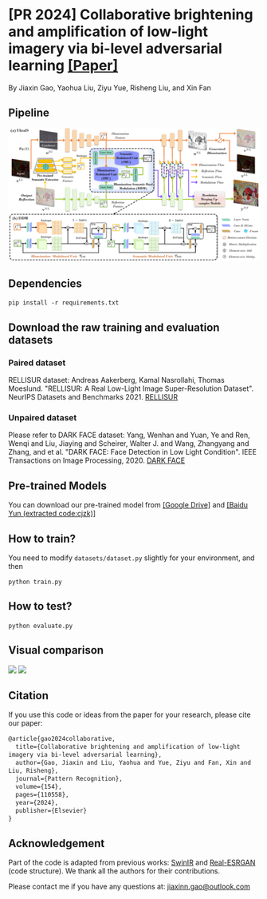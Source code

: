 # [PR 2024] Collaborative brightening and amplification of low-light imagery via bi-level adversarial learning [[Paper]](https://www.sciencedirect.com/science/article/pii/S0031320324003091)
By Jiaxin Gao, Yaohua Liu, Ziyu Yue, Risheng Liu, and Xin Fan

## Pipeline
![Pipeline Diagram](./Figures/pipeline.png)

## Dependencies
```
pip install -r requirements.txt
````

## Download the raw training and evaluation datasets
### Paired dataset 
RELLISUR dataset: Andreas Aakerberg, Kamal Nasrollahi, Thomas Moeslund. "RELLISUR: A Real Low-Light Image Super-Resolution Dataset". NeurIPS Datasets and Benchmarks 2021. [RELLISUR](https://vap.aau.dk/rellisur/)

### Unpaired dataset 
Please refer to DARK FACE dataset: Yang, Wenhan and Yuan, Ye and Ren, Wenqi and Liu, Jiaying and Scheirer, Walter J. and Wang, Zhangyang and Zhang, and et al. "DARK FACE: Face Detection in Low Light Condition". IEEE Transactions on Image Processing, 2020. [DARK FACE](https://flyywh.github.io/CVPRW2019LowLight/)

## Pre-trained Models 
You can download our pre-trained model from [[Google Drive]](https://drive.google.com/drive/folders/1m3t15rWw76IDDWJ0exLOe5P0uEnjk3zl?usp=drive_link) and [[Baidu Yun (extracted code:cjzk)]](https://pan.baidu.com/s/1fPLVgnZbdY1n75Flq54bMQ)

## How to train?
You need to modify ```datasets/dataset.py``` slightly for your environment, and then
```
python train.py  
```

## How to test?
```
python evaluate.py
```

## Visual comparison
![](./Figures/visual1.png)
![](./Figures/visual2.png)

## Citation
If you use this code or ideas from the paper for your research, please cite our paper:
```
@article{gao2024collaborative,
  title={Collaborative brightening and amplification of low-light imagery via bi-level adversarial learning},
  author={Gao, Jiaxin and Liu, Yaohua and Yue, Ziyu and Fan, Xin and Liu, Risheng},
  journal={Pattern Recognition},
  volume={154},
  pages={110558},
  year={2024},
  publisher={Elsevier}
}
```

## Acknowledgement
Part of the code is adapted from previous works: [SwinIR](https://github.com/JingyunLiang/SwinIR) and [Real-ESRGAN](https://github.com/xinntao/Real-ESRGAN) (code structure). We thank all the authors for their contributions.

Please contact me if you have any questions at: jiaxinn.gao@outlook.com

